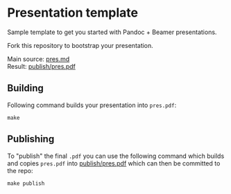 # Presentation template

Sample template to get you started with Pandoc + Beamer presentations.

Fork this repository to bootstrap your presentation.

Main source: [pres.md](pres.md)  
Result: [publish/pres.pdf](publish/pres.pdf)

## Building

Following command builds your presentation into `pres.pdf`:

```
make
```

## Publishing

To "publish" the final `.pdf` you can use the following command which builds and copies `pres.pdf` into [publish/pres.pdf](publish/pres.pdf) which can then be committed to the repo:

```
make publish
```
